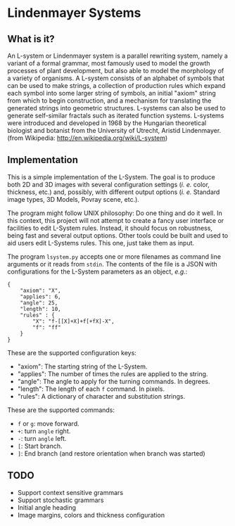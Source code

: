 Lindenmayer Systems
===================

What is it?
-----------

An L-system or Lindenmayer system is a parallel rewriting system,
namely a variant of a formal grammar, most famously used to model the
growth processes of plant development, but also able to model the
morphology of a variety of organisms. A L-system consists of an
alphabet of symbols that can be used to make strings, a collection of
production rules which expand each symbol into some larger string of
symbols, an initial "axiom" string from which to begin construction,
and a mechanism for translating the generated strings into geometric
structures. L-systems can also be used to generate self-similar fractals
such as iterated function systems. L-systems were introduced and
developed in 1968 by the Hungarian theoretical biologist and botanist
from the University of Utrecht, Aristid Lindenmayer. (from Wikipedia:
http://en.wikipedia.org/wiki/L-system)

Implementation
--------------

This is a simple implementation of the L-System. The goal is to produce
both 2D and 3D images with several configuration settings (_i. e._
color, thickness, etc.) and, possibly, with different output options
(_i. e._ Standard image types, 3D Models, Povray scene, etc.).

The program might follow UNIX philosophy: Do one thing and do it well.
In this context, this project will not attempt to create a fancy user
interface or facilities to edit L-System rules. Instead, it should focus
on robustness, being fast and several output options. Other tools could
be built and used to aid users edit L-Systems rules. This one, just take
them as input.

The program `lsystem.py` accepts one or more filenames as command line
arguments or it reads from `stdin`. The contents of the file is a JSON
with configurations for the L-System parameters as an object, _e.g._:

    {
        "axiom": "X",
        "applies": 6,
        "angle": 25,
        "length": 10,
        "rules" : {
            "X": "f-[[X]+X]+f[+fX]-X",
            "f": "ff"
        }
    }

These are the supported configuration keys:

  * "axiom": The starting string of the L-System.
  * "applies": The number of times the rules are applied to the string.
  * "angle": The angle to apply for the turning commands. In degrees.
  * "length": The length of each `f` command. In pixels.
  * "rules": A dictionary of character and substitution strings.

These are the supported commands:

  * `f` or `g`: move forward.
  * `+`: turn `angle` right.
  * `-`: turn `angle` left.
  * `[`: Start branch.
  * `]`: End branch (and restore orientation when branch was started)

TODO
----

  * Support context sensitive grammars
  * Support stochastic grammars
  * Initial angle heading
  * Image margins, colors and thickness configuration

